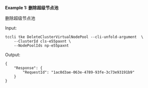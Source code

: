 **Example 1: 删除超级节点池**

删除超级节点池

Input: 

```
tccli tke DeleteClusterVirtualNodePool --cli-unfold-argument  \
    --ClusterId cls-e55paxnt \
    --NodePoolIds np-e55paxnt
```

Output: 
```
{
    "Response": {
        "RequestId": "1ac0d3ae-063e-4789-93fe-3c73e93191b9"
    }
}
```


